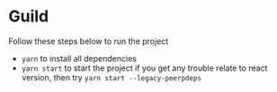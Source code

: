 # Guild

Follow these steps below to run the project

- `yarn` to install all dependencies
- `yarn start` to start the project
  if you get any trouble relate to react version, then try `yarn start --legacy-peerpdeps`
